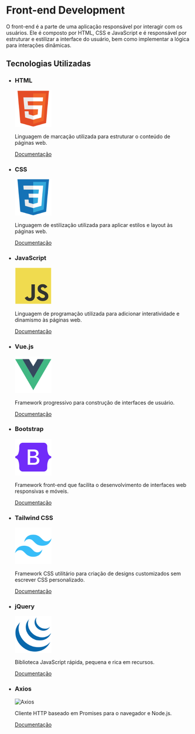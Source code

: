 <h1>Front-end Development</h1>

<p>O front-end é a parte de uma aplicação responsável por interagir com os usuários. Ele é composto por HTML, CSS e JavaScript e é responsável por estruturar e estilizar a interface do usuário, bem como implementar a lógica para interações dinâmicas.</p>

<h2>Tecnologias Utilizadas</h2>

<ul>
    <li>
        <h3>HTML</h3>
        <img src="https://raw.githubusercontent.com/devicons/devicon/master/icons/html5/html5-original.svg" alt="HTML" width="100" height="100">
        <p>Linguagem de marcação utilizada para estruturar o conteúdo de páginas web.</p>
        <a href="https://developer.mozilla.org/pt-BR/docs/Web/HTML">Documentação</a>
    </li>
    <li>
        <h3>CSS</h3>
        <img src="https://raw.githubusercontent.com/devicons/devicon/master/icons/css3/css3-original.svg" alt="CSS" width="100" height="100">
        <p>Linguagem de estilização utilizada para aplicar estilos e layout às páginas web.</p>
        <a href="https://developer.mozilla.org/pt-BR/docs/Web/CSS">Documentação</a>
    </li>
    <li>
        <h3>JavaScript</h3>
        <img src="https://raw.githubusercontent.com/devicons/devicon/master/icons/javascript/javascript-original.svg" alt="JavaScript" width="100" height="100">
        <p>Linguagem de programação utilizada para adicionar interatividade e dinamismo às páginas web.</p>
        <a href="https://developer.mozilla.org/pt-BR/docs/Web/JavaScript">Documentação</a>
    </li>
    <li>
        <h3>Vue.js</h3>
        <img src="https://raw.githubusercontent.com/devicons/devicon/master/icons/vuejs/vuejs-original.svg" alt="Vue.js" width="100" height="100">
        <p>Framework progressivo para construção de interfaces de usuário.</p>
        <a href="https://vuejs.org/">Documentação</a>
    </li>
    <li>
        <h3>Bootstrap</h3>
        <img src="https://raw.githubusercontent.com/devicons/devicon/master/icons/bootstrap/bootstrap-plain.svg" alt="Bootstrap" width="100" height="100">
        <p>Framework front-end que facilita o desenvolvimento de interfaces web responsivas e móveis.</p>
        <a href="https://getbootstrap.com/docs/5.0/getting-started/introduction/">Documentação</a>
    </li>
    <li>
        <h3>Tailwind CSS</h3>
        <img src="https://raw.githubusercontent.com/devicons/devicon/master/icons/tailwindcss/tailwindcss-plain.svg" alt="Tailwind CSS" width="100" height="100">
        <p>Framework CSS utilitário para criação de designs customizados sem escrever CSS personalizado.</p>
        <a href="https://tailwindcss.com/docs">Documentação</a>
    </li>
    <li>
        <h3>jQuery</h3>
        <img src="https://raw.githubusercontent.com/devicons/devicon/master/icons/jquery/jquery-original.svg" alt="jQuery" width="100" height="100">
        <p>Biblioteca JavaScript rápida, pequena e rica em recursos.</p>
        <a href="https://api.jquery.com/">Documentação</a>
    </li>
    <li>
        <h3>Axios</h3>
        <img src="https://raw.githubusercontent.com/devicons/devicon/master/icons/axios/axios-original.svg" alt="Axios" width="100" height="100">
        <p>Cliente HTTP baseado em Promises para o navegador e Node.js.</p>
        <a href="https://axios-http.com/docs/intro">Documentação</a>
    </li>
</ul>
